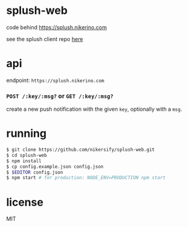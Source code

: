 # splush-web

code behind https://splush.nikerino.com

see the splush client repo [here](https://github.com/nikersify/splush)

# api

endpoint: `https://splush.nikerino.com`

### `POST /:key/:msg?` or `GET /:key/:msg?`

create a new push notification with the given `key`, optionally with a `msg`.

# running

```bash
$ git clone https://github.com/nikersify/splush-web.git
$ cd splush-web
$ npm install
$ cp config.example.json config.json
$ $EDITOR config.json
$ npm start # for production: NODE_ENV=PRODUCTION npm start
```

# license

MIT
